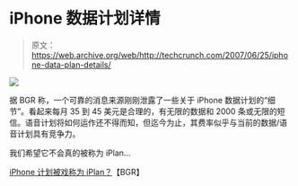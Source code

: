 # iPhone 数据计划详情

> 原文：<https://web.archive.org/web/http://techcrunch.com/2007/06/25/iphone-data-plan-details/>

![](img/1fedcc4158082e7e6bfa0f29423c527b.png)

据 BGR 称，一个可靠的消息来源刚刚泄露了一些关于 iPhone 数据计划的“细节”。看起来每月 35 到 45 美元是合理的，有无限的数据和 2000 条或无限的短信。语音计划将如何运作还不得而知，但迄今为止，其费率似乎与当前的数据/语音计划具有竞争力。

我们希望它不会真的被称为 iPlan…

[iPhone 计划被戏称为 iPlan？](https://web.archive.org/web/20201123190231/https://beta.techcrunch.com/wp-content/uploads/2007/05/iphone-and-jobs.jpg)【BGR】